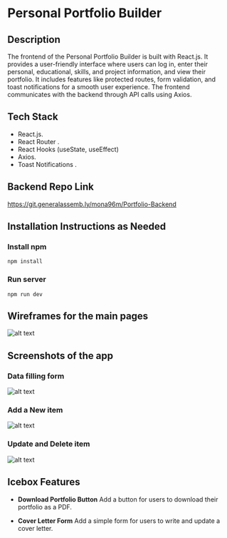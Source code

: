 # Personal Portfolio Builder


## Description

The frontend of the Personal Portfolio Builder is built with React.js. It provides a user-friendly interface where users can log in, enter their personal, educational, skills, and project information, and view their portfolio. It includes features like protected routes, form validation, and toast notifications for a smooth user experience. The frontend communicates with the backend through API calls using Axios.


## Tech Stack

- React.js.
- React Router .
- React Hooks (useState, useEffect)
- Axios.
- Toast Notifications .



## Backend Repo Link

https://git.generalassemb.ly/mona96m/Portfolio-Backend

## Installation Instructions as Needed

### Install npm
```npm install```
### Run server
```npm run dev```

## Wireframes for the main pages

![alt text](./src/assets/README_assets/wirefram00.png)

## Screenshots of the app
### Data filling form
![alt text](./src/assets/README_assets/form1.png)
### Add a New item
![alt text](./src/assets/README_assets/add.png)
### Update and Delete item
![alt text](./src/assets/README_assets/update.png)


## Icebox Features

- **Download Portfolio Button**
Add a button for users to download their portfolio as a PDF.

- **Cover Letter Form**
Add a simple form for users to write and update a cover letter.



